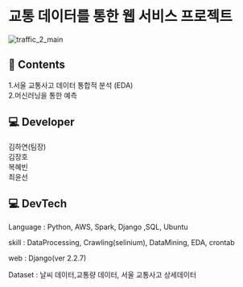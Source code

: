 # 교통 데이터를 통한 웹 서비스 프로젝트

![traffic_2_main](https://user-images.githubusercontent.com/85288036/136682471-8bb94cc9-c4ec-4d3a-882b-d6dcc113b492.PNG)



## 📖 Contents  
1.서울 교통사고 데이터 통합적 분석 (EDA)  
2.머신러닝을 통한 예측  

  
## 💻 Developer
김하연(팀장)     
김장호    
복혜빈   
최윤선

## 💻 DevTech  
Language : Python, AWS, Spark, Django ,SQL, Ubuntu

skill : DataProcessing, Crawling(selinium), DataMining, EDA, crontab

web : Django(ver 2.2.7)  

Dataset : 날씨 데이터,교통량 데이터, 서울 교통사고 상세데이터
